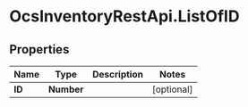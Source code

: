 # OcsInventoryRestApi.ListOfID

## Properties
Name | Type | Description | Notes
------------ | ------------- | ------------- | -------------
**ID** | **Number** |  | [optional] 
